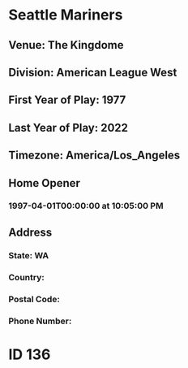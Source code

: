 # Seattle Mariners
## Venue: The Kingdome
## Division: American League West
## First Year of Play: 1977
## Last Year of Play: 2022
## Timezone: America/Los_Angeles
## Home Opener
### 1997-04-01T00:00:00 at 10:05:00 PM
## Address
### 
### State: WA
### Country: 
### Postal Code: 
### Phone Number: 
# ID 136